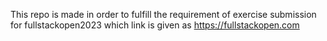 This repo is made in order to fulfill the requirement of exercise submission for fullstackopen2023 which link is given as https://fullstackopen.com 
